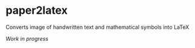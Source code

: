 # paper2latex

Converts image of handwritten text and mathematical symbols into LaTeX

*Work in progress*


